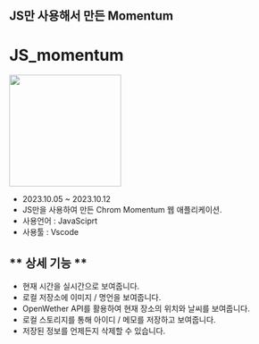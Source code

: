 ## JS만 사용해서 만든 Momentum​
# JS_momentum
<img src="https://github.com/Lospel/JS_momentum/assets/115764991/ec713b75-dd09-46a0-9c12-e2bcc34248b4" width="200" height="200">

+ 2023.10.05 ~ 2023.10.12​
+ JS만을 사용하여 만든 Chrom Momentum 웹 애플리케이션.
+ 사용언어 : JavaSciprt
+ 사용툴 : Vscode

## ** 상세 기능 ** ##

+ 현재 시간을 실시간으로 보여줍니다.
+ 로컬 저장소에 이미지 / 명언을 보여줍니다.
+ OpenWether API를 활용하여 현재 장소의 위치와 날씨를 보여줍니다.
+ 로컬 스토리지를 통해 아이디 / 메모를 저장하고 보여줍니다.
+ 저장된 정보를 언제든지 삭제할 수 있습니다.
